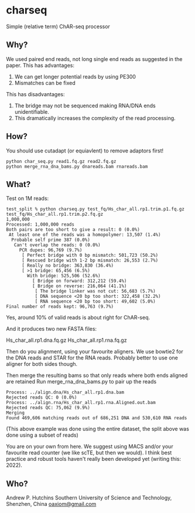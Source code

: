 # charseq
Simple (relative term) ChAR-seq processor

## Why?
We used paired end reads, not long single end reads as suggested in the paper.
This has advantages:
1. We can get longer potential reads by using PE300
2. Mismatches can be fixed

This has disadvantages:
1. The bridge may not be sequenced making RNA/DNA ends unidentifiable.
2. This dramatically increases the complexity of the read processing.

## How?

You should use cutadapt (or equiavlent) to remove adaptors first!

```
python char_seq.py read1.fq.gz read2.fq.gz
python merge_rna_dna_bams.py dnareads.bam rnareads.bam
```

## What?

Test on 1M reads:

```
test_split % python charseq.py test_fq/Hs_char_all.rp1.trim.p1.fq.gz test_fq/Hs_char_all.rp1.trim.p2.fq.gz
1,000,000
Processed: 1,000,000 reads
Both pairs are too short to give a result: 0 (0.0%)
 At least one of the reads was a homopolymer: 13,507 (1.4%)
  Probable self prime 387 (0.0%)
   Can't overlap the reads: 0 (0.0%)
     PCR dupes: 96,769 (9.7%)
      [ Perfect bridge with 0 bp mismatch: 501,723 (50.2%)
      [ Rescued bridge with 1-2 bp mismatch: 26,553 (2.7%)
      [ Really no bridge: 363,830 (36.4%)
      [ >1 bridge: 65,456 (6.5%)
        With bridge: 525,506 (52.6%)
          [ Bridge on forward: 312,212 (59.4%)
          [ Bridge on reverse: 216,064 (41.1%)
           [ The bridge linker was not cut: 56,683 (5.7%)
           [ DNA sequence <20 bp too short: 322,458 (32.2%)
           [ RNA sequence <20 bp too short: 49,602 (5.0%)
Final number of reads kept: 96,763 (9.7%)
```

Yes, around 10% of valid reads is about right for ChAR-seq.

And it produces two new FASTA files:

Hs_char_all.rp1.dna.fq.gz
Hs_char_all.rp1.rna.fq.gz

Then do you alignment, using your favourite aligners.
We use bowtie2 for the DNA reads and STAR for the RNA reads. Probably better to use one 
aligner for both sides though.

Then merge the resulting bams so that only reads where both ends aligned are retained
Run merge_rna_dna_bams.py to pair up the reads 

```
Process: ../align.dna/Hs_char_all.rp1.dna.bam
Rejected reads QC: 0 (0.0%)
Process: ../align.rna/Hs_char_all.rp1.rna.Aligned.out.bam
Rejected reads QC: 75,062 (9.9%)
Merging
Found 469,606 matching reads out of 686,251 DNA and 530,610 RNA reads
```

(This above example was done using the entire dataset, the split above was done using a 
subset of reads)

You are on your own from here. We suggest using MACS and/or your favourite read counter 
(we like scTE, but then we would). I think best practice and robust tools haven't 
really been developed yet (writing this: 2022).

## Who?

Andrew P. Hutchins
Southern University of Science and Technology,
Shenzhen, China
oaxiom@gmail.com


